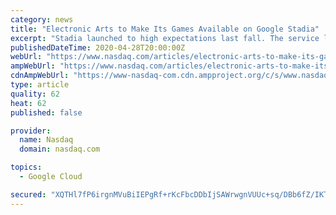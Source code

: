 ```yaml
---
category: news
title: "Electronic Arts to Make Its Games Available on Google Stadia"
excerpt: "Stadia launched to high expectations last fall. The service lets you play the latest games on just about any device, from TVs to phones, for a monthly subscription fee. Players can also buy games through Stadia,"
publishedDateTime: 2020-04-28T20:00:00Z
webUrl: "https://www.nasdaq.com/articles/electronic-arts-to-make-its-games-available-on-google-stadia-2020-04-28"
ampWebUrl: "https://www.nasdaq.com/articles/electronic-arts-to-make-its-games-available-on-google-stadia-2020-04-28?amp"
cdnAmpWebUrl: "https://www-nasdaq-com.cdn.ampproject.org/c/s/www.nasdaq.com/articles/electronic-arts-to-make-its-games-available-on-google-stadia-2020-04-28?amp"
type: article
quality: 62
heat: 62
published: false

provider:
  name: Nasdaq
  domain: nasdaq.com

topics:
  - Google Cloud

secured: "XQTHl7fP6irgnMVuBiIEPgRf+rKcFbcDDbIjSAWrwgnVUUc+sq/DBb6fZ/IKTTB4tOGL/TqNUXZtdaROvpWM+Yh8GSkm1q8nin6ZpdbPSKRtAd8DCK9jGYsMIaABiRNVWHPNiYCAOxBuwyukGBdOILmKejyABeuKo0JGI3wKa6zxUJEZncXGTvulGrcQeZaEgi7yGsXmX8IqIngv3tzI+En29WbfObnANquH4v2wkwPOVO8oFG18hzCL2SxU5G3pcRv4OcW865xKMAyI6vVDs7OCWPf3hArvFy64bJABRa0fY8fbl53445hHdbD9HjUT+NVm8yRRSNIKNGXbAeYSe3Hg8wOm2Yv9inEaIxq97Vz5ROa0mUJ1ytWeIHOUzTA6EiHY3Bvn4mbL0Iubahiz8OA+DchphSXGK4ZgjjfmwUXW16y+DM6uQSnKgM4BfN/t+v+byfd+3OXCqy3QtkZefHP8+pISrX6MXzcPOD2dcNI=;04YsrYI1XvG8UI1Mn7HBkQ=="
---
```



